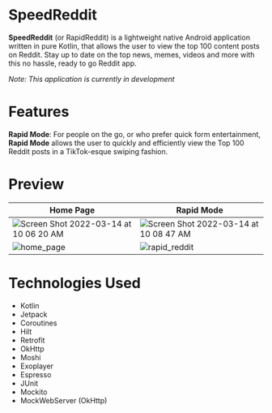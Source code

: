 # SpeedReddit
__SpeedReddit__ (or RapidReddit) is a lightweight native Android application written in pure Kotlin, that allows the user to view the top 100 content posts on Reddit. Stay up to date on the top news, memes, videos and more with this no hassle, ready to go Reddit app.

*Note: This application is currently in development*

# Features
__Rapid Mode__: For people on the go, or who prefer quick form entertainment, __Rapid Mode__ allows the user to quickly and efficiently view the Top 100 Reddit posts in a TikTok-esque swiping fashion. 

# Preview
| Home Page | Rapid Mode |
| --- | --- |
| ![Screen Shot 2022-03-14 at 10 06 20 AM](https://user-images.githubusercontent.com/60585666/158189024-e4e3dad6-f011-4f6e-a396-f30fb198e127.png) | ![Screen Shot 2022-03-14 at 10 08 47 AM](https://user-images.githubusercontent.com/60585666/158189340-3dbd7251-7dd9-4b10-bb50-9ce4f6b76c81.png) |
| ![home_page](https://user-images.githubusercontent.com/60585666/158190212-d2f12ec2-e393-4513-a976-3828abeace87.gif) | ![rapid_reddit](https://user-images.githubusercontent.com/60585666/158189771-f2fbb390-e960-429b-b5cf-83230b9aa35b.gif) |

# Technologies Used
- Kotlin
- Jetpack
- Coroutines
- Hilt
- Retrofit
- OkHttp
- Moshi
- Exoplayer
- Espresso
- JUnit
- Mockito
- MockWebServer (OkHttp)
 




